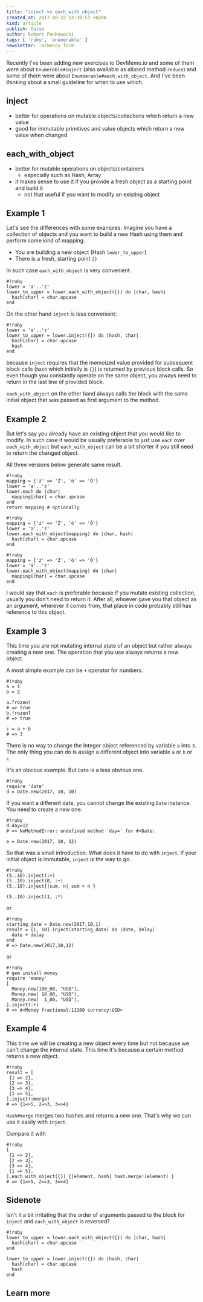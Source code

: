 ```yaml
---
title: "inject vs each_with_object"
created_at: 2017-08-22 13:30:53 +0200
kind: article
publish: false
author: Robert Pankowecki
tags: [ 'ruby', 'enumerable' ]
newsletter: :arkency_form
---
```


Recently I've been adding new exercises to DevMemo.io and some of them were about `Enumerable#inject` (also available as aliased method `reduce`) and some of them were about `Enumberable#each_with_object`. And I've been thinking about a small guideline for when to use which.

<!-- more -->

## inject

* better for operations on mutable objects/collections which return a new value
* good for immutable primitives and value objects which return a new value when changed

## each\_with\_object

* better for mutable operations on objects/containers
  * especially such as Hash, Array
* it makes sense to use it if you provide a fresh object as a starting point and build it
  * not that useful if you want to modify an existing object

## Example 1

Let's see the differences with some examples. Imagine you have a collection of objects and you want to build a new Hash using them and perform some kind of mapping.

* You are building a new object (Hash `lower_to_upper`)
* There is a fresh, starting point `{}`

In such case `each_with_object` is very convenient.

```
#!ruby
lower = 'a'..'z'
lower_to_upper = lower.each_with_object({}) do |char, hash|
  hash[char] = char.upcase
end
```

On the other hand `inject` is less convenient:

```
#!ruby
lower = 'a'..'z'
lower_to_upper = lower.inject({}) do |hash, char|
  hash[char] = char.upcase
  hash
end
```

because `inject` requires that the memoized value provided for subsequent block calls (`hash` which initially is `{}`) is returned by previous block calls. So even though you constantly operate on the same object, you always need to return in the last line of provided block.

`each_with_object` on the other hand always calls the block with the same initial object that was passed as first argument to the method.

## Example 2

But let's say you already have an existing object that you would like to modify. In such case it would be usually preferable to just use `each` over `each_with_object` but `each_with_object` can be a bit shorter if you still need to return the changed object.

All three versions below generate same result.

```
#!ruby
mapping = {'ż' => 'Ż', 'ó' => 'Ó'}
lower = 'a'..'z'
lower.each do |char|
  mapping[char] = char.upcase
end
return mapping # optionally
```

```
#!ruby
mapping = {'ż' => 'Ż', 'ó' => 'Ó'}
lower = 'a'..'z'
lower.each_with_object(mapping) do |char, hash|
  hash[char] = char.upcase
end
```

```
#!ruby
mapping = {'ż' => 'Ż', 'ó' => 'Ó'}
lower = 'a'..'z'
lower.each_with_object(mapping) do |char|
  mapping[char] = char.upcase
end
```

I would say that `each` is preferable because if you mutate existing collection, usually you don't need to return it. After all, whoever gave you that object as an argument, wherever it comes from, that place in code probably still has reference to this object.

## Example 3

This time you are not mutating internal state of an object but rather always creating a new one. The operation that you use always returns a new object.

A most simple example can be `+` operator for numbers.

```
#!ruby
a = 1
b = 2

a.frozen?
# => true
b.frozen?
# => true

c = a + b
# => 3
```

There is no way to change the Integer object referenced by variable `a` into `3`. The only thing you can do is assign a different object into variable `a` or `b` or `c`.

It's an obvious example. But `Date` is a less obvious one.

```
#!ruby
require 'date'
d = Date.new(2017, 10, 10)
```

If you want a different date, you cannot change the existing `Date` instance. You need to create a new one.

```
#!ruby
d.day=12
# => NoMethodError: undefined method `day=' for #<Date:

e = Date.new(2017, 10, 12)
```

So that was a small introduction. What does it have to do with `inject`. If your initial object is immutable, `inject` is the way to go.

```
#!ruby
(5..10).inject(:+)
(5..10).inject(0, :+)
(5..10).inject{|sum, n| sum + n }

(5..10).inject(1, :*)
```

or

```
#!ruby
starting_date = Date.new(2017,10,1)
result = [1, 10].inject(starting_date) do |date, delay|
  date + delay
end
# => Date.new(2017,10,12)
```

or

```
#!ruby
# gem install money
require 'money'
[
  Money.new(100_00, "USD"),
  Money.new( 10_00, "USD"),
  Money.new(  1_00, "USD"),
].inject(:+)
# => #<Money fractional:11100 currency:USD>
```

## Example 4

This time we will be creating a new object every time but not because we can't change the internal state. This time it's because a certain method returns a new object.

```
#!ruby
result = [
 {1 => 2},
 {2 => 3},
 {3 => 4},
 {1 => 5},
].inject(:merge)
# => {1=>5, 2=>3, 3=>4}
```

`Hash#merge` merges two hashes and returns a new one. That's why we can use it easily with `inject`.

Compare it with

```
#!ruby
[
 {1 => 2},
 {2 => 3},
 {3 => 4},
 {1 => 5},
].each_with_object({}) {|element, hash| hash.merge!(element) }
# => {1=>5, 2=>3, 3=>4}
```

## Sidenote

Isn't it a bit irritating that the order of arguments passed to the block for `inject` and `each_with_object` is reversed?

```
#!ruby
lower_to_upper = lower.each_with_object({}) do |char, hash|
  hash[char] = char.upcase
end

lower_to_upper = lower.inject({}) do |hash, char|
  hash[char] = char.upcase
  hash
end
```

## Learn more

